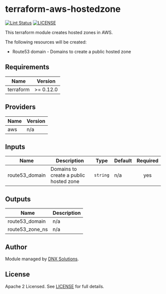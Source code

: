 # terraform-aws-hostedzone

[![Lint Status](https://github.com/DNXLabs/terraform-aws-hostedzone/workflows/Lint/badge.svg)](https://github.com/DNXLabs/terraform-aws-hostedzone/actions)
[![LICENSE](https://img.shields.io/github/license/DNXLabs/terraform-aws-hostedzone)](https://github.com/DNXLabs/terraform-aws-hostedzone/blob/master/LICENSE)

This terraform module creates hosted zones in AWS.

The following resources will be created:
 - Route53 domain - Domains to create a public hosted zone

<!--- BEGIN_TF_DOCS --->

## Requirements

| Name | Version |
|------|---------|
| terraform | >= 0.12.0 |

## Providers

| Name | Version |
|------|---------|
| aws | n/a |

## Inputs

| Name | Description | Type | Default | Required |
|------|-------------|------|---------|:--------:|
| route53\_domain | Domains to create a public hosted zone | `string` | n/a | yes |

## Outputs

| Name | Description |
|------|-------------|
| route53\_domain | n/a |
| route53\_zone\_ns | n/a |

<!--- END_TF_DOCS --->

## Author

Module managed by [DNX Solutions](https://github.com/DNXLabs).

## License

Apache 2 Licensed. See [LICENSE](https://github.com/DNXLabs/terraform-aws-hostedzone/blob/master/LICENSE) for full details.
